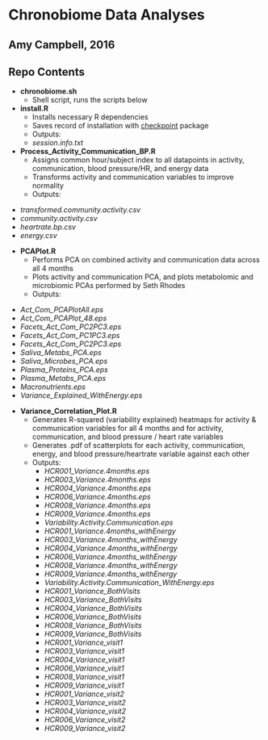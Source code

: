 Chronobiome Data Analyses
==============================================
**Amy Campbell, 2016**
---------------------------------------------------------------------------------
Repo Contents
---------------------------------------------------------------------------------
* **chronobiome.sh**
  - Shell script, runs the scripts below
* **install.R**
   - Installs necessary R dependencies
   - Saves record of installation with [checkpoint](https://cran.r-project.org/web/packages/checkpoint/index.html) package
   - Outputs:
  - *session.info.txt*
* **Process_Activity_Communication_BP.R** 
   - Assigns common hour/subject index to all datapoints in activity, communication, blood pressure/HR, and energy data
   - Transforms activity and communication variables to improve normality
   - Outputs:
 - *transformed.community.activity.csv*
 - *community.activity.csv* 
 - *heartrate.bp.csv*
 - *energy.csv*
* **PCAPlot.R**
   - Performs PCA on combined activity and communication data across all 4 months
   - Plots activity and communication PCA, and plots metabolomic and microbiomic PCAs performed by Seth Rhodes
   - Outputs: 
 - *Act_Com_PCAPlotAll.eps*
 - *Act_Com_PCAPlot_48.eps* 
 - *Facets_Act_Com_PC2PC3.eps*
 - *Facets_Act_Com_PC1PC3.eps*
 - *Facets_Act_Com_PC2PC3.eps*
 - *Saliva_Metabs_PCA.eps*
 - *Saliva_Microbes_PCA.eps*
 - *Plasma_Proteins_PCA.eps*
 - *Plasma_Metabs_PCA.eps*
 - *Macronutrients.eps*
 - *Variance_Explained_WithEnergy.eps*
* **Variance_Correlation_Plot.R**
  - Generates R-squared (variability explained) heatmaps for activity & communication variables for all 4 months and  for activity, communication, and blood pressure / heart rate variables
  - Generates .pdf of scatterplots for each activity, communication, energy, and blood pressure/heartrate variable
against each other 
  - Outputs:
    - *HCR001_Variance.4months.eps*
    - *HCR003_Variance.4months.eps*
    - *HCR004_Variance.4months.eps*
    - *HCR006_Variance.4months.eps*
    - *HCR008_Variance.4months.eps*
    - *HCR009_Variance.4months.eps*
    - *Variability.Activity.Communication.eps*
    - *HCR001_Variance.4months_withEnergy*
    - *HCR003_Variance.4months_withEnergy*
    - *HCR004_Variance.4months_withEnergy*
    - *HCR006_Variance.4months_withEnergy*
    - *HCR008_Variance.4months_withEnergy*
    - *HCR009_Variance.4months_withEnergy*
    - *Variability.Activity.Communication_WithEnergy.eps*
    - *HCR001_Variance_BothVisits*
    - *HCR003_Variance_BothVisits*
    - *HCR004_Variance_BothVisits*
    - *HCR006_Variance_BothVisits*
    - *HCR008_Variance_BothVisits*
    - *HCR009_Variance_BothVisits*
    - *HCR001_Variance_visit1*
    - *HCR003_Variance_visit1*
    - *HCR004_Variance_visit1*
    - *HCR006_Variance_visit1*
    - *HCR008_Variance_visit1*
    - *HCR009_Variance_visit1*
    - *HCR001_Variance_visit2*
    - *HCR003_Variance_visit2*
    - *HCR004_Variance_visit2*
    - *HCR006_Variance_visit2*
    - *HCR009_Variance_visit2*
 
